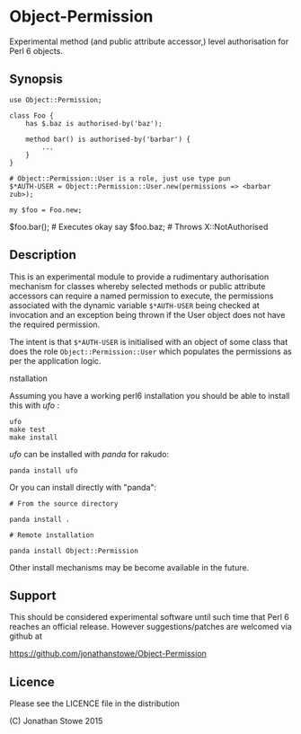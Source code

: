 # Object-Permission

Experimental method (and public attribute accessor,) level authorisation
for Perl 6 objects.

## Synopsis

	use Object::Permission;

	class Foo {
		has $.baz is authorised-by('baz');

		method bar() is authorised-by('barbar') {
			...
		}
	}
	
	# Object::Permission::User is a role, just use type pun
	$*AUTH-USER = Object::Permission::User.new(permissions => <barbar zub>);

	my $foo = Foo.new;

   $foo.bar();   # Executes okay
   say $foo.baz; # Throws X::NotAuthorised

## Description

This is an experimental module to provide a rudimentary authorisation
mechanism for classes whereby selected methods or public attribute
accessors can require a named permission to execute, the permissions
associated with the dynamic variable ```$*AUTH-USER``` being checked
at invocation and an exception being thrown if the User object does not
have the required permission.

The intent is that ```$*AUTH-USER``` is initialised with an object
of some class that does the role ```Object::Permission::User``` which
populates the permissions as per the application logic.

nstallation

Assuming you have a working perl6 installation you should be able to
install this with *ufo* :

    ufo
    make test
    make install

*ufo* can be installed with *panda* for rakudo:

    panda install ufo

Or you can install directly with "panda":

    # From the source directory
   
    panda install .

    # Remote installation

    panda install Object::Permission

Other install mechanisms may be become available in the future.

## Support

This should be considered experimental software until such time that
Perl 6 reaches an official release.  However suggestions/patches are
welcomed via github at

   https://github.com/jonathanstowe/Object-Permission

## Licence

Please see the LICENCE file in the distribution

(C) Jonathan Stowe 2015

